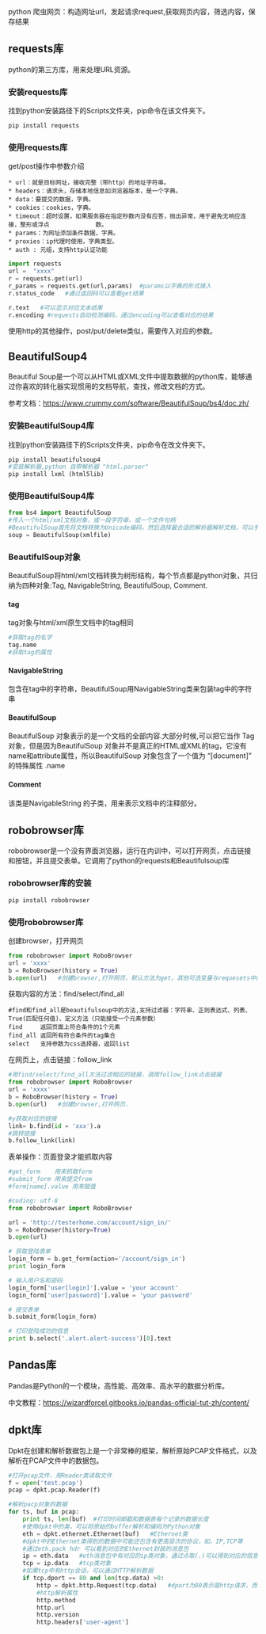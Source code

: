 python 爬虫网页：构造网址url，发起请求request,获取网页内容，筛选内容，保存结果
## requests库
python的第三方库，用来处理URL资源。

### 安装requests库
找到python安装路径下的Scripts文件夹，pip命令在该文件夹下。
```python
pip install requests
```
### 使用requests库
get/post操作中参数介绍
```
* url：就是目标网址，接收完整（带http）的地址字符串。
* headers：请求头，存储本地信息如浏览器版本，是一个字典。
* data：要提交的数据，字典。
* cookies：cookies，字典。
* timeout：超时设置，如果服务器在指定秒数内没有应答，抛出异常，用于避免无响应连接，整形或浮点             数。
* params：为网址添加条件数据，字典。
* proxies：ip代理时使用，字典类型。
* auth : 元组，支持http认证功能
```
```python
import requests
url =  "xxxx"
r = requests.get(url)
r_params = requests.get(url,params)  #params以字典的形式填入
r.status_code   #通过返回码可以查看get结果

r.text   #可以显示对应文本结果
r.encoding #requests自动检测编码，通过encoding可以查看对应的结果
```
使用http的其他操作，post/put/delete类似，需要传入对应的参数。

## BeautifulSoup4 
Beautiful Soup是一个可以从HTML或XML文件中提取数据的python库，能够通过你喜欢的转化器实现惯用的文档导航，查找，修改文档的方式。

参考文档：https://www.crummy.com/software/BeautifulSoup/bs4/doc.zh/
### 安装BeautifulSoup4库
找到python安装路径下的Scripts文件夹，pip命令在改文件夹下。
```python
pip install beautifulsoup4
#安装解析器,python 自带解析器 "html.parser"
pip install lxml (html5lib)
```
### 使用BeautifulSoup4库
```python
from bs4 import BeautifulSoup
#传入一个html/xml文档对象，或一段字符串，或一个文件句柄
#BeautifulSoup首先将文档转换为Unicode编码，然后选择最合适的解析器解析文档，可以手动指定对应的解析器
soup = BeautifulSoup(xmlfile) 
```
### BeautifulSoup对象
BeautifulSoup将html/xml文档转换为树形结构，每个节点都是python对象，共归纳为四种对象:Tag, NavigableString, BeautifulSoup, Comment.
#### tag   
 tag对象与html/xml原生文档中的tag相同
```python
#获取tag的名字
tag.name
#获取tag的属性
```
#### NavigableString   
包含在tag中的字符串，BeautifulSoup用NavigableString类来包装tag中的字符串
#### BeautifulSoup   
BeautifulSoup 对象表示的是一个文档的全部内容.大部分时候,可以把它当作 Tag 对象，但是因为BeautifulSoup 对象并不是真正的HTML或XML的tag，它没有name和attribute属性，所以BeautifulSoup 对象包含了一个值为 “[document]” 的特殊属性 .name
#### Comment   
该类是NavigableString 的子类，用来表示文档中的注释部分。

## robobrowser库
robobrowser是一个没有界面浏览器，运行在内训中，可以打开网页，点击链接和按钮，并且提交表单。它调用了python的requests和Beautifulsoup库

### robobrowser库的安装
```python
pip install robobrowser
```
### 使用robobrowser库
创建browser，打开网页
```python
from robobrowser import RoboBrowser
url = 'xxxx'
b = RoboBrowser(history = True)
b.open(url)   #创建browser,打开网页，默认方法为get，其他可选变量与requesets中的get类型。
```
获取内容的方法：find/select/find_all
```
#find和find_all是beautifulsoup中的方法,支持过滤器：字符串、正则表达式、列表、True(匹配任何值)、定义方法（只能接受一个元素参数）
find     返回页面上符合条件的1个元素
find_all 返回所有符合条件的tag集合
select   支持参数为css选择器，返回list
```
在网页上，点击链接：follow_link
```python
#用find/select/find_all方法过滤相应的链接，调用follow_link点击链接
from robobrowser import RoboBrowser
url = 'xxxx'
b = RoboBrowser(history = True)
b.open(url)   #创建browser,打开网页，

#y获取对应的链接
link= b.find(id = 'xxx').a
#跳转链接
b.follow_link(link)
```
表单操作：页面登录才能抓取内容
```python
#get_form    用来抓取form
#submit_form 用来提交from
#form[name].value 用来赋值

#coding: utf-8
from robobrowser import RoboBrowser

url = 'http://testerhome.com/account/sign_in/'
b = RoboBrowser(history=True)
b.open(url)

# 获取登陆表单
login_form = b.get_form(action='/account/sign_in')
print login_form

# 输入用户名和密码
login_form['user[login]'].value = 'your account'
login_form['user[password]'].value = 'your password'

# 提交表单
b.submit_form(login_form)

# 打印登陆成功的信息
print b.select('.alert.alert-success')[0].text
```
## Pandas库
Pandas是Python的一个模块，高性能、高效率、高水平的数据分析库。

中文教程：https://wizardforcel.gitbooks.io/pandas-official-tut-zh/content/

## dpkt库
Dpkt在创建和解析数据包上是一个非常棒的框架，解析原始PCAP文件格式，以及解析在PCAP文件中的数据包。
```python
#打开pcap文件，用Reader类读取文件
f = open('test.pcap')
pcap = dpkt.pcap.Reader(f)

#解析pacp对象的数据
for ts, buf in pcap:
    print ts, len(buf)  #打印时间邮戳和数据表每个记录的数据长度
    #使用dpkt中的类，可以将原始的buffer解析和编码为Python对象
    eth = dpkt.ethernet.Ethernet(buf)   #Ethernet类
    #dpkt中的Ethernet类得到的数据中可能还包含有更高层次的协议，如，IP,TCP等
    #通过eth.pack_hdr 可以看到对应的Ethernet封装的消息包
    ip = eth.data   #eth消息包中有对应的ip类对象，通过点取(.)可以得到对应的信息
    tcp = ip.data   #tcp类对象
    #如果tcp中有http会话，可以通过HTTP解析数据
    if tcp.dport == 80 and len(tcp.data) >0:
        http = dpkt.http.Request(tcp.data)   #dport为80表示是http请求，而不是response
        #http解析属性
        http.method
        http.url
        http.version
        http.headers['user-agent'] 

```
